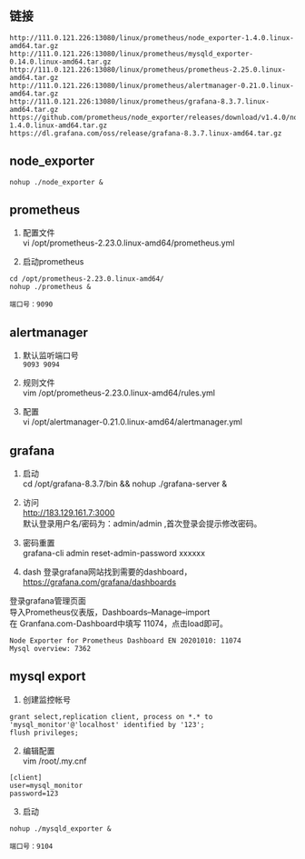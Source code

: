 ## 链接
```
http://111.0.121.226:13080/linux/prometheus/node_exporter-1.4.0.linux-amd64.tar.gz
http://111.0.121.226:13080/linux/prometheus/mysqld_exporter-0.14.0.linux-amd64.tar.gz
http://111.0.121.226:13080/linux/prometheus/prometheus-2.25.0.linux-amd64.tar.gz
http://111.0.121.226:13080/linux/prometheus/alertmanager-0.21.0.linux-amd64.tar.gz
http://111.0.121.226:13080/linux/prometheus/grafana-8.3.7.linux-amd64.tar.gz
https://github.com/prometheus/node_exporter/releases/download/v1.4.0/node_exporter-1.4.0.linux-amd64.tar.gz
https://dl.grafana.com/oss/release/grafana-8.3.7.linux-amd64.tar.gz
```

## node_exporter
```
nohup ./node_exporter &
```

## prometheus
1. 配置文件  
vi /opt/prometheus-2.23.0.linux-amd64/prometheus.yml

2. 启动prometheus  
```
cd /opt/prometheus-2.23.0.linux-amd64/
nohup ./prometheus &  
```
`端口号：9090`

## alertmanager
1. 默认监听端口号  
`9093 9094` 

2. 规则文件   
vim /opt/prometheus-2.23.0.linux-amd64/rules.yml  

3. 配置  
vi /opt/alertmanager-0.21.0.linux-amd64/alertmanager.yml  

## grafana
1. 启动  
cd /opt/grafana-8.3.7/bin && nohup ./grafana-server &   

2. 访问   
http://183.129.161.7:3000   
默认登录用户名/密码为：admin/admin ,首次登录会提示修改密码。  

3. 密码重置  
grafana-cli admin reset-admin-password xxxxxx    

4. dash 
登录grafana网站找到需要的dashboard，  
https://grafana.com/grafana/dashboards  

登录grafana管理页面  
导入Prometheus仪表版，Dashboards–Manage–import  
在 Granfana.com-Dashboard中填写 11074，点击load即可。
```  
Node Exporter for Prometheus Dashboard EN 20201010: 11074
Mysql overview: 7362
```

## mysql export
1. 创建监控帐号  
```
grant select,replication client, process on *.* to 'mysql_monitor'@'localhost' identified by '123';
flush privileges;
```

2. 编辑配置  
vim /root/.my.cnf
```
[client]
user=mysql_monitor
password=123
```

3. 启动  
```
nohup ./mysqld_exporter &
```
`端口号：9104`